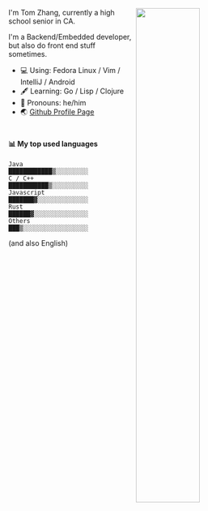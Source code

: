 [<img align="right" width="50%" src="https://github-readme-stats.vercel.app/api?username=Shuzhengz&count_private=true&show_icons=true&title_color=fff&icon_color=79ff97&text_color=9f9f9f&bg_color=151515">](https://metrics.lecoq.io/shuzhengz)
  
I'm Tom Zhang, currently a high school senior in CA.

I'm a Backend/Embedded developer, but also do front end stuff sometimes.

- :computer: Using: Fedora Linux / Vim / IntelliJ / Android
- :fountain_pen: Learning: Go / Lisp / Clojure
- :man: Pronouns: he/him
- :earth_asia: [Github Profile Page](https://github.com/Shuzhengz)

#

#### :bar_chart: My top used languages

<!--START_SECTION:waka-->
```text
Java          ████████████▒░░░░░░░░░
C / C++       ███████████▒░░░░░░░░░░
Javascript    ███████▓░░░░░░░░░░░░░░
Rust          ██████▓░░░░░░░░░░░░░░░
Others        ███▒░░░░░░░░░░░░░░░░░░
```
<!--END_SECTION:waka-->

(and also English)
